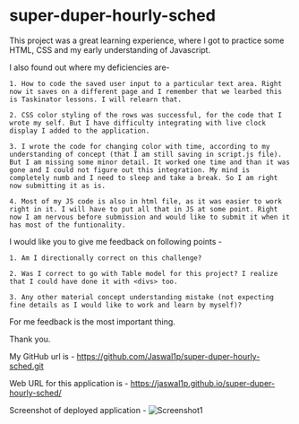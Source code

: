 # super-duper-hourly-sched

This project was a great learning experience, where I got to practice some HTML, CSS and my early understanding of Javascript. 

I also found out where my deficiencies are- 

    1. How to code the saved user input to a particular text area. Right now it saves on a different page and I remember that we learbed this is Taskinator lessons. I will relearn that.
    
    2. CSS color styling of the rows was successful, for the code that I wrote my self. But I have difficulty integrating with live clock display I added to the application.
    
    3. I wrote the code for changing color with time, according to my understanding of concept (that I am still saving in script.js file). But I am missing some minor detail. It worked one time and than it was gone and I could not figure out this integration. My mind is completely numb and I need to sleep and take a break. So I am right now submitting it as is. 
    
    4. Most of my JS code is also in html file, as it was easier to work right in it. I will have to put all that in JS at some point. Right now I am nervous before submission and would like to submit it when it has most of the funtionality.


I would like you to give me feedback on following points -

    1. Am I directionally correct on this challenge?

    2. Was I correct to go with Table model for this project? I realize that I could have done it with <divs> too.

    3. Any other material concept understanding mistake (not expecting fine details as I would like to work and learn by myself)? 


For me feedback is the most important thing.

Thank you.

         

My GitHub url is - https://github.com/Jaswal1p/super-duper-hourly-sched.git


Web URL for this application is - https://jaswal1p.github.io/super-duper-hourly-sched/


Screenshot of deployed application - ![Screenshot1](https://user-images.githubusercontent.com/92233527/147414250-41a1ebde-48b1-4f97-88b7-5ef63ee0a5b9.png)